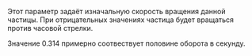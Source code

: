 Этот параметр задаёт изначальную скорость вращения данной частицы. При отрицательных значениях частица будет вращаться против часовой стрелки.

Значение 0.314 примерно соотвествует половине оборота в секунду.